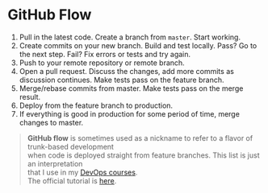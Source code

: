 # GitHub Flow

1. Pull in the latest code. Create a branch from `master`. Start working.
2. Create commits on your new branch. Build and test locally.
   Pass? Go to the next step. Fail? Fix errors or tests and try again.
3. Push to your remote repository or remote branch.
4. Open a pull request. Discuss the changes, add more commits
  as discussion continues. Make tests pass on the feature branch.
5. Merge/rebase commits from master. Make tests pass on the merge result.
6. Deploy from the feature branch to production.
7. If everything is good in production for some period of time, merge changes to master. 

> **GitHub flow** is sometimes used as a nickname to refer to a flavor of trunk-based development  
  when code is deployed straight from feature branches. This list is just an interpretation  
  that I use in my [DevOps courses](http://redpill.solutions).  
  The official tutorial is [here](https://guides.github.com/introduction/flow/).
